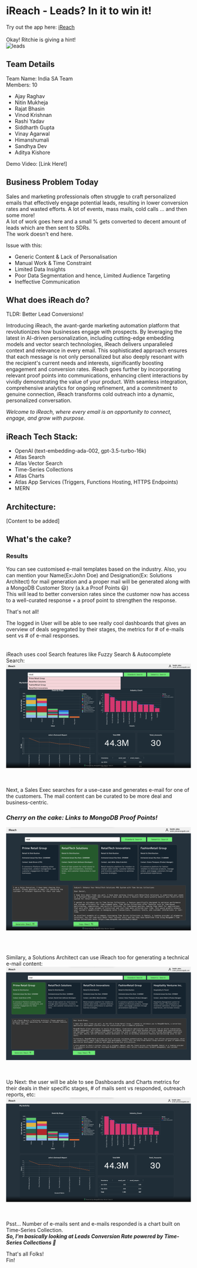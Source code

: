 # iReach - Leads? In it to win it!

Try out the app here: [iReach](https://ireach-dodfh.mongodbstitch.com/)
\
\
Okay! Ritchie is giving a hint!\
![leads](https://github.com/sandhyadev01/Hackathon2024_IndiaSA/assets/30409471/55686f93-025d-4c5c-b25f-0e98df95f494)


## Team Details
Team Name: India SA Team\
Members: 10
- Ajay Raghav
- Nitin Mukheja
- Rajat Bhasin
- Vinod Krishnan
- Rashi Yadav
- Siddharth Gupta
- Vinay Agarwal
- Himanshumali
- Sandhya Dev
- Aditya Kishore


Demo Video: [Link Here!]


## Business Problem Today
Sales and marketing professionals often struggle to craft personalized emails that effectively engage potential leads, resulting in lower conversion rates and wasted efforts.
A lot of events, mass mails, cold calls ... and then some more!\
A lot of work goes here and a small % gets converted to decent amount of leads which are then sent to SDRs.\
The work doesn't end here.

Issue with this:
- Generic Content & Lack of Personalisation
- Manual Work & Time Constraint
- Limited Data Insights
- Poor Data Segmentation and hence, Limited Audience Targeting
- Ineffective Communication



## What does iReach do?
TLDR: Better Lead Conversions!


Introducing iReach, the avant-garde marketing automation platform that revolutionizes how businesses engage with prospects. By leveraging the latest in AI-driven personalization, including cutting-edge embedding models and vector search technologies, iReach delivers unparalleled context and relevance in every email. This sophisticated approach ensures that each message is not only personalized but also deeply resonant with the recipient's current needs and interests, significantly boosting engagement and conversion rates. iReach goes further by incorporating relevant proof points into communications, enhancing client interactions by vividly demonstrating the value of your product. With seamless integration, comprehensive analytics for ongoing refinement, and a commitment to genuine connection, iReach transforms cold outreach into a dynamic, personalized conversation.

_Welcome to iReach, where every email is an opportunity to connect, engage, and grow with purpose._

## iReach Tech Stack: 
- OpenAI (text-embedding-ada-002, gpt-3.5-turbo-16k)
- Atlas Search
- Atlas Vector Search
- Time-Series Collections
- Atlas Charts
- Atlas App Services (Triggers, Functions Hosting, HTTPS Endpoints)
- MERN

## Architecture:
[Content to be added]



## What's the cake? 

### Results
You can see customised e-mail templates based on the industry. Also, you can mention your Name(Ex:John Doe) and Designation(Ex: Solutions Architect) for mail generation and a proper mail will be generated along with a MongoDB Customer Story (a.k.a Proof Points 😃)
\
This will lead to better conversion rates since the customer now has access to a well-curated response + a proof point to strengthen the response.

That's not all!

The logged in User will be able to see really cool dashboards that gives an overview of deals segregated by their stages, the metrics for # of e-mails sent vs # of e-mail responses.  
<br /><br />
iReach uses cool Search features like Fuzzy Search & Autocomplete Search:
![Fuzzy](https://github.com/sandhyadev01/Hackathon2024_IndiaSA/blob/aee92aeb20d62599693e6f7d9027fdb32974ad91/FuzzySearch_Autocomplete.png)

<br /><br />
Next, a Sales Exec searches for a use-case and generates e-mail for one of the customers. 
The mail content can be curated to be more deal and business-centric.
### _Cherry on the cake: Links to MongoDB Proof Points!_
![SalesExec](https://github.com/sandhyadev01/Hackathon2024_IndiaSA/blob/aee92aeb20d62599693e6f7d9027fdb32974ad91/Retail_SalesExec_MailGen.png)

<br /><br />

Similary, a Solutions Architect can use iReach too for generating a technical e-mail content:
![SAMailGen](https://github.com/sandhyadev01/Hackathon2024_IndiaSA/blob/aee92aeb20d62599693e6f7d9027fdb32974ad91/SA_TechnicalMailGen.png)

<br /><br />
Up Next: the user will be able to see Dashboards and Charts metrics for their deals in their specific stages, # of mails sent vs responded, outreach reports, etc:
![ChartsDashboard](https://github.com/sandhyadev01/Hackathon2024_IndiaSA/blob/aee92aeb20d62599693e6f7d9027fdb32974ad91/ChartsDashboard.png)

<br /><br />
Psst... Number of e-mails sent and e-mails responded is a chart built on Time-Series Collection.\
**_So, I'm basically looking at Leads Conversion Rate powered by Time-Series Collections 🤍_**



That's all Folks!\
Fin!

